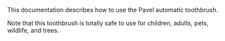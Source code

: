 This documentation describes how to use the  Pavel automatic toothbrush.

Note that this toothbrush is totally safe to use for children, adults, pets, wildlife, and trees.
